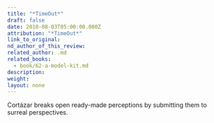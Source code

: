 ```yaml
---
title: "*TimeOut*"
draft: false
date: 2010-08-03T05:00:00.000Z
attribution: "*TimeOut*"
link_to_original:
nd_author_of_this_review:
related_author: .md
related_books:
  - book/62-a-model-kit.md
description:
weight:
layout: none
---
```

Cortázar breaks open ready-made perceptions by submitting them to surreal perspectives.

